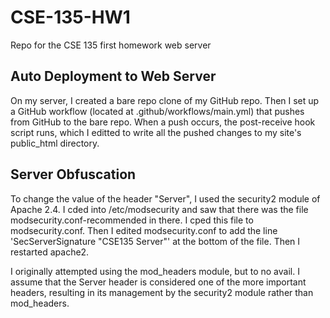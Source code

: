 # CSE-135-HW1
Repo for the CSE 135 first homework web server

## Auto Deployment to Web Server
On my server, I created a bare repo clone of my GitHub repo. Then I set up a GitHub workflow (located at .github/workflows/main.yml) that pushes from GitHub to the bare repo. When a push occurs, the post-receive hook script runs, which I editted to write all the pushed changes to my site's public_html directory.

## Server Obfuscation
To change the value of the header "Server", I used the security2 module of Apache 2.4. I cded into /etc/modsecurity and saw that there was the file modsecurity.conf-recommended in there. I cped this file to modsecurity.conf. Then I edited modsecurity.conf to add the line 'SecServerSignature "CSE135 Server"' at the bottom of the file. Then I restarted apache2.

I originally attempted using the mod_headers module, but to no avail. I assume that the Server header is considered one of the more important headers, resulting in its management by the security2 module rather than mod_headers.